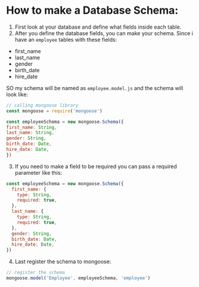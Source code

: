 # How to make a Database Schema:

1. First look at your database and define what fields inside each table.
2. After you define the database fields, you can make your schema. Since i have an `employee` tables with these fields:
  * first_name
  * last_name
  * gender
  * birth_date
  * hire_date

  SO my schema will be named as `employee.model.js` and the schema will look like:
  ```js
// calling mongoose library
const mongoose = require('mongoose')

const employeeSchema = new mongoose.Schema({
  first_name: String,
  last_name: String,
  gender: String,
  birth_date: Date,
  hire_date: Date,
})
  ```
3. If you need to make a field to be required you can pass a required parameter like this:
```js
const employeeSchema = new mongoose.Schema({
  first_name: {
    type: String,
    required: true,
  },
  last_name: {
    type: String,
    required: true,
  },
  gender: String,
  birth_date: Date,
  hire_date: Date,
})
```
4. Last register the schema to mongoose:
```js
// register the schema
mongoose.model('Employee', employeeSchema, 'employee')
```